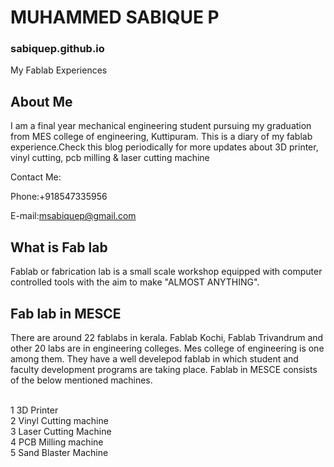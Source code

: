# MUHAMMED SABIQUE P
### sabiquep.github.io

My Fablab Experiences

## About Me

  I am a final year mechanical engineering student pursuing my graduation from MES college of engineering, Kuttipuram.
This is a diary of my fablab experience.Check this blog periodically for more updates about 3D printer, vinyl cutting, pcb milling & laser cutting machine

Contact Me:

Phone:+918547335956

E-mail:msabiquep@gmail.com

## What is Fab lab
 Fablab or fabrication lab is a small scale workshop equipped with computer controlled tools with the aim to make "ALMOST ANYTHING".
 
## Fab lab in MESCE
 There are around 22 fablabs in kerala. Fablab Kochi, Fablab Trivandrum and other 20 labs are in engineering colleges. Mes college of engineering is one among them. They have a well develepod fablab in which student and faculty development programs are taking place. Fablab in MESCE consists of the below mentioned machines.
 
<br>
1 3D Printer
<br>
2 Vinyl Cutting machine
<br>
3 Laser Cutting Machine
<br>
4 PCB Milling machine
<br>
5 Sand Blaster Machine
